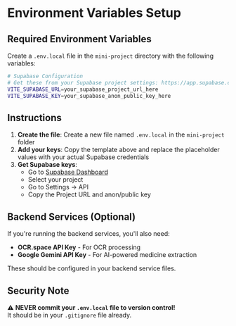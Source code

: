 # Environment Variables Setup

## Required Environment Variables

Create a `.env.local` file in the `mini-project` directory with the following variables:

```bash
# Supabase Configuration
# Get these from your Supabase project settings: https://app.supabase.com/
VITE_SUPABASE_URL=your_supabase_project_url_here
VITE_SUPABASE_KEY=your_supabase_anon_public_key_here
```

## Instructions

1. **Create the file**: Create a new file named `.env.local` in the `mini-project` folder
2. **Add your keys**: Copy the template above and replace the placeholder values with your actual Supabase credentials
3. **Get Supabase keys**: 
   - Go to [Supabase Dashboard](https://app.supabase.com/)
   - Select your project
   - Go to Settings → API
   - Copy the Project URL and anon/public key

## Backend Services (Optional)

If you're running the backend services, you'll also need:
- **OCR.space API Key** - For OCR processing
- **Google Gemini API Key** - For AI-powered medicine extraction

These should be configured in your backend service files.

## Security Note

⚠️ **NEVER commit your `.env.local` file to version control!**  
It should be in your `.gitignore` file already.

